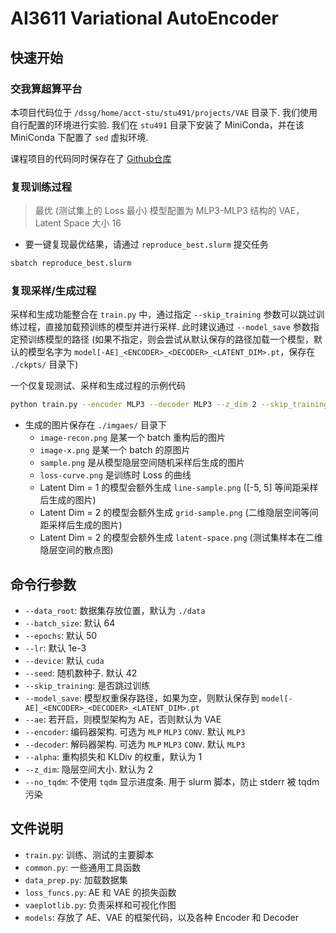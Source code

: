 # AI3611 Variational AutoEncoder

## 快速开始

### 交我算超算平台

本项目代码位于 `/dssg/home/acct-stu/stu491/projects/VAE` 目录下. 我们使用自行配置的环境进行实验. 我们在 `stu491` 目录下安装了 MiniConda，并在该 MiniConda 下配置了 `sed` 虚拟环境.

课程项目的代码同时保存在了 [Github仓库](https://github.com/YBRua/AI3611Projects)

### 复现训练过程

> 最优 (测试集上的 Loss 最小) 模型配置为 MLP3-MLP3 结构的 VAE，Latent Space 大小 16

- 要一键复现最优结果，请通过 `reproduce_best.slurm` 提交任务

```sh
sbatch reproduce_best.slurm
```

### 复现采样/生成过程

采样和生成功能整合在 `train.py` 中，通过指定 `--skip_training` 参数可以跳过训练过程，直接加载预训练的模型并进行采样. 此时建议通过 `--model_save` 参数指定预训练模型的路径 (如果不指定，则会尝试从默认保存的路径加载一个模型，默认的模型名字为 `model[-AE]_<ENCODER>_<DECODER>_<LATENT_DIM>.pt`，保存在 `./ckpts/` 目录下)

一个仅复现测试、采样和生成过程的示例代码

```sh
python train.py --encoder MLP3 --decoder MLP3 --z_dim 2 --skip_training --model_save ./ckpts/model_MLP3_MLP3_2.pt
```

- 生成的图片保存在 `./imgaes/` 目录下
  - `image-recon.png` 是某一个 batch 重构后的图片
  - `image-x.png` 是某一个 batch 的原图片
  - `sample.png` 是从模型隐层空间随机采样后生成的图片
  - `loss-curve.png` 是训练时 Loss 的曲线
  - Latent Dim = 1 的模型会额外生成 `line-sample.png` ([-5, 5] 等间距采样后生成的图片)
  - Latent Dim = 2 的模型会额外生成 `grid-sample.png` (二维隐层空间等间距采样后生成的图片)
  - Latent Dim = 2 的模型会额外生成 `latent-space.png` (测试集样本在二维隐层空间的散点图)

## 命令行参数

- `--data_root`: 数据集存放位置，默认为 `./data`
- `--batch_size`: 默认 64
- `--epochs`: 默认 50
- `--lr`: 默认 1e-3
- `--device`: 默认 `cuda`
- `--seed`: 随机数种子. 默认 42
- `--skip_training`: 是否跳过训练
- `--model_save`: 模型权重保存路径，如果为空，则默认保存到 `model[-AE]_<ENCODER>_<DECODER>_<LATENT_DIM>.pt`
- `--ae`: 若开启，则模型架构为 AE，否则默认为 VAE
- `--encoder`: 编码器架构. 可选为 `MLP` `MLP3` `CONV`. 默认 `MLP3`
- `--decoder`: 解码器架构. 可选为 `MLP` `MLP3` `CONV`. 默认 `MLP3`
- `--alpha`: 重构损失和 KLDiv 的权重，默认为 1
- `--z_dim`: 隐层空间大小. 默认为 2
- `--no_tqdm`: 不使用 `tqdm` 显示进度条. 用于 slurm 脚本，防止 stderr 被 tqdm 污染

## 文件说明

- `train.py`: 训练、测试的主要脚本
- `common.py`: 一些通用工具函数
- `data_prep.py`: 加载数据集
- `loss_funcs.py`: AE 和 VAE 的损失函数
- `vaeplotlib.py`: 负责采样和可视化作图
- `models`: 存放了 AE、VAE 的框架代码，以及各种 Encoder 和 Decoder
